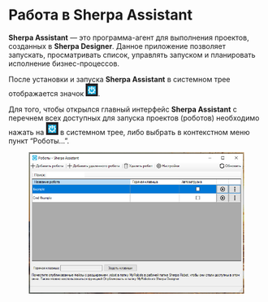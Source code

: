 # Работа в Sherpa Assistant

**Sherpa Assistant** — это программа-агент для выполнения проектов, созданных в **Sherpa Designer**. Данное приложение позволяет запускать, просматривать список, управлять запуском и планировать исполнение бизнес-процессов.

После установки и запуска **Sherpa Assistant**  в системном трее отображается значок ![](<../../.gitbook/assets/image (27).png>).

Для того, чтобы открылся главный интерфейс **Sherpa Assistant** с перечнем всех доступных для запуска проектов (роботов) необходимо нажать на ![](<../../.gitbook/assets/image (27).png>) в системном трее, либо выбрать в контекстном меню пункт “Роботы...”.

<figure><img src="../../.gitbook/assets/image (29).png" alt=""><figcaption></figcaption></figure>
